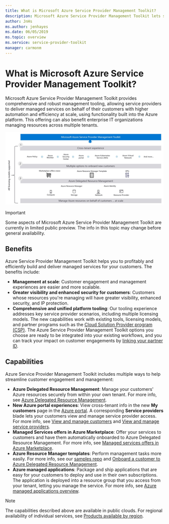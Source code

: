 ```yaml
---
title: What is Microsoft Azure Service Provider Management Toolkit?
description: Microsoft Azure Service Provider Management Toolkit lets service providers deliver managed services for their customers with higher automation and efficiency at scale.
author: JnHs
ms.author: jenhayes
ms.date: 06/05/2019
ms.topic: overview
ms.service: service-provider-toolkit
manager: carmonm
---
```

# What is Microsoft Azure Service Provider Management Toolkit?

Microsoft Azure Service Provider Management Toolkit provides comprehensive and robust management tooling, allowing service providers to deliver managed services on behalf of their customers with higher automation and efficiency at scale, using functionality built into the Azure platform. This offering can also benefit enterprise IT organizations managing resources across multiple tenants.

![Overview diagram of Microsoft Azure Service Provider Management Toolkit](media/azure-service-provider-management-toolkit-overview.jpg)

> [!IMPORTANT]
> Some aspects of Microsoft Azure Service Provider Management Toolkit are currently in limited public preview. The info in this topic may change before general availability.

## Benefits

Azure Service Provider Management Toolkit helps you to profitably and efficiently build and deliver managed services for your customers. The benefits include:

- **Management at scale**: Customer engagement and management experiences are easier and more scalable.
- **Greater visibility and enhanced security for customers**: Customers whose resources you're managing will have greater visibility, enhanced security, and IP protection.
- **Comprehensive and unified platform tooling**: Our tooling experience addresses key service provider scenarios, including multiple licensing models. The new capabilities work with existing tools, licensing models, and partner programs such as the [Cloud Solution Provider program (CSP)](https://docs.microsoft.com/partner-center/csp-overview). The Azure Service Provider Management Toolkit options you choose are ready to be integrated into your existing workflows, and you can track your impact on customer engagements by [linking your partner ID](https://docs.microsoft.com/azure/billing/billing-partner-admin-link-started).

## Capabilities

Azure Service Provider Management Toolkit includes multiple ways to help streamline customer engagement and management:

- **Azure Delegated Resource Management**: Manage your customers' Azure resources securely from within your own tenant. For more info, see [Azure Delegated Resource Management](./concepts/azure-delegated-resource-management.md).
- **New Azure portal experiences**: View cross-tenant info in the new **My customers** page in the [Azure portal](https://portal.azure.com). A corresponding **Service providers** blade lets your customers view and manage service provider access. For more info, see [View and manage customers](./how-to/view-manage-customers.md) and [View and manage service providers](./how-to/view-manage-service-providers.md).
- **Managed Services offers in Azure Marketplace**: Offer your services to customers and have them automatically onboarded to Azure Delegated Resource Management. For more info, see [Managed services offers in Azure Marketplace](./concepts/managed-services-offers.md).
- **Azure Resource Manager templates**: Perform management tasks more easily. For more info, see our [samples repo](https://github.com/Azure/Azure-Service-Provider-Management-Toolkit-samples/tree/master/Azure-Delegated-Resource-Management/templates) and [Onboard a customer to Azure Delegated Resource Management](how-to/onboard-customer.md).
- **Azure managed applications**: Package and ship applications that are easy for your customers to deploy and use in their own subscriptions. The application is deployed into a resource group that you access from your tenant, letting you manage the service. For more info, see [Azure managed applications overview](https://docs.microsoft.com/azure/managed-applications/overview).

> [!NOTE]
> The capabilities described above are available in public clouds. For regional availability of individual services, see [Products available by region](https://azure.microsoft.com/global-infrastructure/services/).
